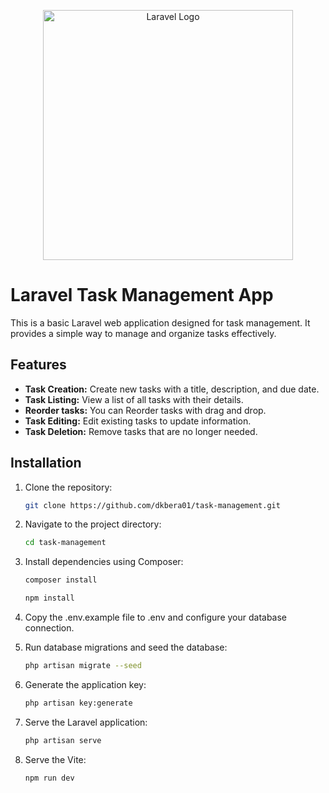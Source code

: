 <p align="center"><a href="https://laravel.com" target="_blank"><img src="https://raw.githubusercontent.com/laravel/art/master/logo-lockup/5%20SVG/2%20CMYK/1%20Full%20Color/laravel-logolockup-cmyk-red.svg" width="400" alt="Laravel Logo"></a></p>
<!--
<p align="center">
<a href="https://github.com/laravel/framework/actions"><img src="https://github.com/laravel/framework/workflows/tests/badge.svg" alt="Build Status"></a>
<a href="https://packagist.org/packages/laravel/framework"><img src="https://img.shields.io/packagist/dt/laravel/framework" alt="Total Downloads"></a>
<a href="https://packagist.org/packages/laravel/framework"><img src="https://img.shields.io/packagist/v/laravel/framework" alt="Latest Stable Version"></a>
<a href="https://packagist.org/packages/laravel/framework"><img src="https://img.shields.io/packagist/l/laravel/framework" alt="License"></a>
</p> -->

# Laravel Task Management App

This is a basic Laravel web application designed for task management. It provides a simple way to manage and organize tasks effectively.

## Features

- **Task Creation:** Create new tasks with a title, description, and due date.
- **Task Listing:** View a list of all tasks with their details.
- **Reorder tasks:** You can Reorder tasks with drag and drop.
- **Task Editing:** Edit existing tasks to update information.
- **Task Deletion:** Remove tasks that are no longer needed.

## Installation

1. Clone the repository:
   ```bash
   git clone https://github.com/dkbera01/task-management.git

2. Navigate to the project directory:
    ```bash
   cd task-management

3. Install dependencies using Composer:
    ```bash
   composer install

   npm install

4. Copy the .env.example file to .env and configure your database connection.

5. Run database migrations and seed the database:
    ```bash
   php artisan migrate --seed

6. Generate the application key:
    ```bash
   php artisan key:generate

7. Serve the Laravel application:
    ```bash
   php artisan serve

8. Serve the Vite:
    ```bash
   npm run dev
